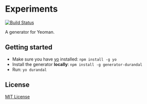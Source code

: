 # Experiments
[![Build Status](https://secure.travis-ci.org/robksawyer/generator-durandal.png?branch=master)](https://travis-ci.org/robksawyer/generator-durandal)

A generator for Yeoman.

## Getting started
- Make sure you have [yo](https://github.com/yeoman/yo) installed:
    `npm install -g yo`
- Install the generator **locally**: `npm install -g generator-durandal`
- Run: `yo durandal`

## License
[MIT License](http://en.wikipedia.org/wiki/MIT_License)
